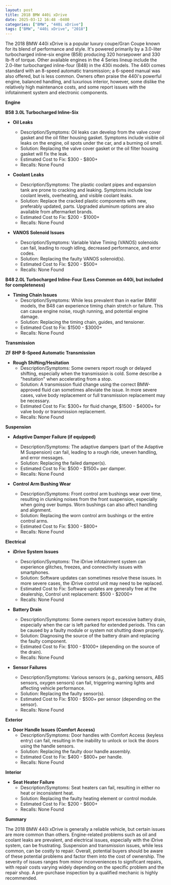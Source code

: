 ```yaml
---
layout: post
title: 2018 BMW 440i xDrive
date: 2025-03-12 16:48 -0400
categories: ["BMW", "440i xDrive"]
tags: ["BMW", "440i xDrive", "2018"]
---
```

The 2018 BMW 440i xDrive is a popular luxury coupe/Gran Coupe known for its blend of performance and style. It's powered primarily by a 3.0-liter turbocharged inline-six engine (B58) producing 320 horsepower and 330 lb-ft of torque. Other available engines in the 4 Series lineup include the 2.0-liter turbocharged inline-four (B48) in the 430i models. The 440i comes standard with an 8-speed automatic transmission; a 6-speed manual was also offered, but is less common. Owners often praise the 440i's powerful engine, balanced handling, and luxurious interior, however, some dislike the relatively high maintenance costs, and some report issues with the infotainment system and electronic components.

**Engine**

**B58 3.0L Turbocharged Inline-Six**

*   **Oil Leaks**
    *   Description/Symptoms: Oil leaks can develop from the valve cover gasket and the oil filter housing gasket. Symptoms include visible oil leaks on the engine, oil spots under the car, and a burning oil smell.
    *   Solution: Replacing the valve cover gasket or the oil filter housing gasket will fix the leak.
    *   Estimated Cost to Fix: $300 - $800+
    *   Recalls: None Found

*   **Coolant Leaks**
    *   Description/Symptoms: The plastic coolant pipes and expansion tank are prone to cracking and leaking. Symptoms include low coolant levels, overheating, and visible coolant leaks.
    *   Solution: Replace the cracked plastic components with new, preferably updated, parts. Upgraded aluminum options are also available from aftermarket brands.
    *   Estimated Cost to Fix: $200 - $1000+
    *   Recalls: None Found

*   **VANOS Solenoid Issues**
    *   Description/Symptoms: Variable Valve Timing (VANOS) solenoids can fail, leading to rough idling, decreased performance, and error codes.
    *   Solution: Replacing the faulty VANOS solenoid(s).
    *   Estimated Cost to Fix: $200 - $500+
    *   Recalls: None Found

**B48 2.0L Turbocharged Inline-Four (Less Common on 440i, but included for completeness)**
*   **Timing Chain Issues**
    *   Description/Symptoms: While less prevalent than in earlier BMW models, the B48 can experience timing chain stretch or failure. This can cause engine noise, rough running, and potential engine damage.
    *   Solution: Replacing the timing chain, guides, and tensioner.
    *   Estimated Cost to Fix: $1500 - $3000+
    *   Recalls: None Found

**Transmission**

**ZF 8HP 8-Speed Automatic Transmission**

*   **Rough Shifting/Hesitation**
    *   Description/Symptoms: Some owners report rough or delayed shifting, especially when the transmission is cold. Some describe a "hesitation" when accelerating from a stop.
    *   Solution: A transmission fluid change using the correct BMW-approved fluid can sometimes alleviate the issue. In more severe cases, valve body replacement or full transmission replacement may be necessary.
    *   Estimated Cost to Fix: $300+ for fluid change, $1500 - $4000+ for valve body or transmission replacement.
    *   Recalls: None Found

**Suspension**

*   **Adaptive Damper Failure (if equipped)**
    *   Description/Symptoms: The adaptive dampers (part of the Adaptive M Suspension) can fail, leading to a rough ride, uneven handling, and error messages.
    *   Solution: Replacing the failed damper(s).
    *   Estimated Cost to Fix: $500 - $1500+ per damper.
    *   Recalls: None Found

*   **Control Arm Bushing Wear**
    *   Description/Symptoms: Front control arm bushings wear over time, resulting in clunking noises from the front suspension, especially when going over bumps. Worn bushings can also affect handling and alignment.
    *   Solution: Replacing the worn control arm bushings or the entire control arms.
    *   Estimated Cost to Fix: $300 - $800+
    *   Recalls: None Found

**Electrical**

*   **iDrive System Issues**
    *   Description/Symptoms: The iDrive infotainment system can experience glitches, freezes, and connectivity issues with smartphones.
    *   Solution: Software updates can sometimes resolve these issues. In more severe cases, the iDrive control unit may need to be replaced.
    *   Estimated Cost to Fix: Software updates are generally free at the dealership, Control unit replacement: $500 - $2000+
    *   Recalls: None Found

*   **Battery Drain**
    *   Description/Symptoms: Some owners report excessive battery drain, especially when the car is left parked for extended periods. This can be caused by a faulty module or system not shutting down properly.
    *   Solution: Diagnosing the source of the battery drain and replacing the faulty component.
    *   Estimated Cost to Fix: $100 - $1000+ (depending on the source of the drain).
    *   Recalls: None Found

*   **Sensor Failures**
    *   Description/Symptoms: Various sensors (e.g., parking sensors, ABS sensors, oxygen sensors) can fail, triggering warning lights and affecting vehicle performance.
    *   Solution: Replacing the faulty sensor(s).
    *   Estimated Cost to Fix: $100 - $500+ per sensor (depending on the sensor).
    *   Recalls: None Found

**Exterior**

*   **Door Handle Issues (Comfort Access)**
    *   Description/Symptoms: Door handles with Comfort Access (keyless entry) can fail, resulting in the inability to unlock or lock the doors using the handle sensors.
    *   Solution: Replacing the faulty door handle assembly.
    *   Estimated Cost to Fix: $400 - $800+ per handle.
    *   Recalls: None Found

**Interior**

*   **Seat Heater Failure**
    *   Description/Symptoms: Seat heaters can fail, resulting in either no heat or inconsistent heat.
    *   Solution: Replacing the faulty heating element or control module.
    *   Estimated Cost to Fix: $200 - $600+
    *   Recalls: None Found

**Summary**

The 2018 BMW 440i xDrive is generally a reliable vehicle, but certain issues are more common than others. Engine-related problems such as oil and coolant leaks are prevalent, and electrical issues, especially with the iDrive system, can be frustrating. Suspension and transmission issues, while less common, can be costly to repair. Overall, potential buyers should be aware of these potential problems and factor them into the cost of ownership. The severity of issues ranges from minor inconveniences to significant repairs, with repair costs varying widely depending on the specific problem and the repair shop. A pre-purchase inspection by a qualified mechanic is highly recommended.


